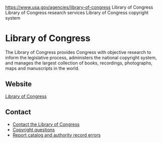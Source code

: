 

https://www.usa.gov/agencies/library-of-congress
Library of Congress
Library of Congress research services
Library of Congress copyright system

Library of Congress
===================

The Library of Congress provides Congress with objective research to inform the legislative process, administers the national copyright system, and manages the largest collection of books, recordings, photographs, maps and manuscripts in the world.

Website
-------

[Library of Congress](https://www.loc.gov/)

Contact
-------

* [Contact the Library of Congress](https://www.loc.gov/contact/)
* [Copyright questions](https://www.copyright.gov/help/)
* [Report catalog and authority record errors](https://www.loc.gov/contact/catalog-record-error-report/)
